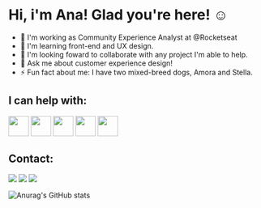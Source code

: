# Hi, i'm Ana! Glad you're here! ☺️

- 🔭 I'm working as Community Experience Analyst at @Rocketseat
- 🌱 I'm learning front-end and UX design.
- 👯 I'm looking foward to collaborate with any project I'm able to help.
- 💬 Ask me about customer experience design!
- ⚡ Fun fact about me: I have two mixed-breed dogs, Amora and Stella.

## I can help with:
<img src="https://cdn.jsdelivr.net/gh/devicons/devicon/icons/html5/html5-original-wordmark.svg"  width="40" height="40" /> <img src="https://cdn.jsdelivr.net/gh/devicons/devicon/icons/css3/css3-original-wordmark.svg"   width="40" height="40" /> <img src="https://cdn.jsdelivr.net/gh/devicons/devicon/icons/illustrator/illustrator-plain.svg"   width="40" height="40"  /> <img src="https://cdn.jsdelivr.net/gh/devicons/devicon/icons/photoshop/photoshop-plain.svg"   width="40" height="40"  /> <img src="https://cdn.jsdelivr.net/gh/devicons/devicon/icons/behance/behance-original.svg"    width="40" height="40" /> 

## Contact:
<a href="https://instagram.com/anaccord" target="_blank"><img src="https://img.shields.io/badge/-Instagram-%23E4405F?style=for-the-badge&logo=instagram&logoColor=white" target="_blank"></a>
<a href = "mailto:ana.ccord@sgmail.com"><img src="https://img.shields.io/badge/Gmail-D14836?style=for-the-badge&logo=gmail&logoColor=white" target="_blank"></a>
<a href="https://www.linkedin.com/in/anaccord" target="_blank"><img src="https://img.shields.io/badge/-LinkedIn-%230077B5?style=for-the-badge&logo=linkedin&logoColor=white" target="_blank"></a>   

![Anurag's GitHub stats](https://github-readme-stats.vercel.app/api?username=anasilveira9787&count_private=true&show_icons=true&&theme=tokyonight)
